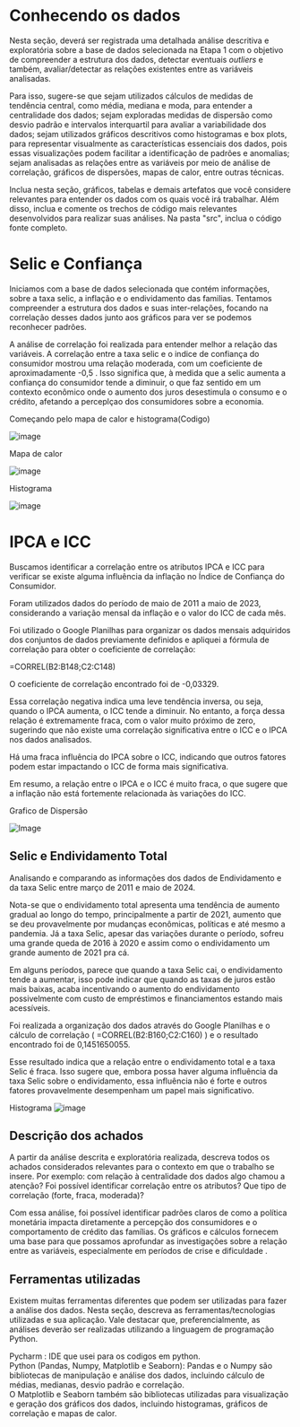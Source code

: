 # Conhecendo os dados

Nesta seção, deverá ser registrada uma detalhada análise descritiva e exploratória sobre a base de dados selecionada na Etapa 1 com o objetivo de compreender a estrutura dos dados, detectar eventuais _outliers_ e também, avaliar/detectar as relações existentes entre as variáveis analisadas.

Para isso, sugere-se que sejam utilizados cálculos de medidas de tendência central, como média, mediana e moda, para entender a centralidade dos dados; sejam exploradas medidas de dispersão como desvio padrão e intervalos interquartil para avaliar a variabilidade dos dados; sejam utilizados gráficos descritivos como histogramas e box plots, para representar visualmente as características essenciais dos dados, pois essas visualizações podem facilitar a identificação de padrões e anomalias; sejam analisadas as relações entre as variáveis por meio de análise de correlação, gráficos de dispersões, mapas de calor, entre outras técnicas. 

Inclua nesta seção, gráficos, tabelas e demais artefatos que você considere relevantes para entender os dados com os quais você irá trabalhar.  Além disso, inclua e comente os trechos de código mais relevantes desenvolvidos para realizar suas análises. Na pasta "src", inclua o código fonte completo.

# Selic e Confiança 

Iniciamos com a base de dados selecionada que contém informações, sobre a taxa selic, a inflação e
o endividamento das familias. Tentamos compreender a estrutura dos dados e suas inter-relações, focando 
na correlação desses dados junto aos gráficos para ver se podemos reconhecer padrões.

A análise de correlação foi realizada para entender melhor a relação das variáveis. A correlação entre a taxa
selic e o indice de confiança do consumidor mostrou uma relação moderada, com um coeficiente de aproximadamente
-0,5 . Isso significa que, à medida que a selic aumenta a confiança do consumidor tende a diminuir, o que faz 
sentido em um contexto econômico onde o aumento dos juros desestimula o consumo e o crédito, afetando 
a perceplçao dos consumidores sobre a economia. 

Começando pelo mapa de calor e histograma(Codigo)

![image](https://github.com/user-attachments/assets/79f89cb7-6b22-4e0b-82aa-6658fc313ccb)


Mapa de calor

![image](https://github.com/user-attachments/assets/e7ffa186-5858-4699-a83a-8238db6a8b40)


Histograma

![image](https://github.com/user-attachments/assets/dcc7cf71-9c0d-4b0e-b0ee-28543c3c298e)


# IPCA e ICC

Buscamos identificar a correlação entre os atributos IPCA e ICC para verificar se existe alguma influência da inflação no Índice de Confiança do Consumidor.

Foram utilizados dados do período de maio de 2011 a maio de 2023, considerando a variação mensal da inflação e o valor do ICC de cada mês.

Foi utilizado o Google Planilhas para organizar os dados mensais adquiridos dos conjuntos de dados previamente definidos e apliquei a fórmula de correlação para obter o coeficiente de correlação:

=CORREL(B2:B148;C2:C148)

O coeficiente de correlação encontrado foi de -0,03329.

Essa correlação negativa indica uma leve tendência inversa, ou seja, quando o IPCA aumenta, o ICC tende a diminuir. No entanto, a força dessa relação é extremamente fraca, com o valor muito próximo de zero, sugerindo que não existe uma correlação significativa entre o ICC e o IPCA nos dados analisados.

Há uma fraca influência do IPCA sobre o ICC, indicando que outros fatores podem estar impactando o ICC de forma mais significativa.

Em resumo, a relação entre o IPCA e o ICC é muito fraca, o que sugere que a inflação não está fortemente relacionada às variações do ICC.

Grafico de Dispersão

![Image](https://github.com/user-attachments/assets/3bfddc8d-5d03-4f35-8ae3-ea71574ec67e)


## Selic e Endividamento Total

Analisando e comparando as informações dos dados de Endividamento e da taxa Selic entre março de 2011 e maio de 2024.

Nota-se que o endividamento total apresenta uma tendência de aumento gradual ao longo do tempo, principalmente a partir de 2021, aumento que se deu provavelmente por mudanças econômicas, políticas e até mesmo a pandemia. Já a taxa Selic, apesar das variações durante o período, sofreu uma grande queda de 2016 à 2020 e assim como o endividamento um grande aumento de 2021 pra cá.

Em alguns períodos, parece que quando a taxa Selic cai, o endividamento tende a aumentar, isso pode indicar que quando as taxas de juros estão mais baixas, acaba incentivando o aumento do endividamento possivelmente com custo de empréstimos e financiamentos estando mais acessíveis.

Foi realizada a organização dos dados através do Google Planilhas e o cálculo de correlação ( =CORREL(B2:B160;C2:C160) ) e o resultado encontrado foi de 0,1451650055.

Esse resultado indica que a relação entre o endividamento total e a taxa Selic é fraca. Isso sugere que, embora possa haver alguma influência da taxa Selic sobre o endividamento, essa influência não é forte e outros fatores provavelmente desempenham um papel mais significativo.


Histograma
![image](https://github.com/user-attachments/assets/344f3231-244b-4a93-b186-6fc8d8e36bc1)



## Descrição dos achados

A partir da análise descrita e exploratória realizada, descreva todos os achados considerados relevantes para o contexto em que o trabalho se insere. Por exemplo: com relação à centralidade dos dados algo chamou a atenção? Foi possível identificar correlação entre os atributos? Que tipo de correlação (forte, fraca, moderada)? 

Com essa análise, foi possível identificar padrões claros de como a política monetária impacta diretamente 
a percepção dos consumidores e o comportamento de crédito das famílias. Os gráficos e cálculos fornecem uma
 base para que possamos aprofundar as investigações sobre a relação entre as variáveis, especialmente em períodos de crise e dificuldade .

## Ferramentas utilizadas

Existem muitas ferramentas diferentes que podem ser utilizadas para fazer a análise dos dados. Nesta seção, descreva as ferramentas/tecnologias utilizadas e sua aplicação. Vale destacar que, preferencialmente, as análises deverão ser realizadas utilizando a linguagem de programação Python.

Pycharm : IDE que usei para os codigos em python.  
Python (Pandas, Numpy, Matplotlib e Seaborn): Pandas e o Numpy são bibliotecas de manipulação e análise dos dados, incluindo cálculo de médias, medianas, desvio padrão e correlação.  
O Matplotlib e Seaborn também são bibliotecas utilizadas para visualização e geração dos gráficos dos dados, incluindo histogramas, gráficos de correlação e mapas de calor.



